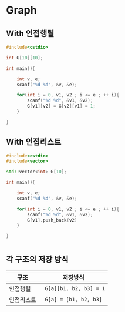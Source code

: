 # Graph
## With 인접행렬
```cpp
#include<cstdio>

int G[10][10];

int main(){

    int v, e;
    scanf("%d %d", &v, &e);

    for(int i = 0, v1, v2 ; i <= e ; ++ i){
        scanf("%d %d", &v1, &v2);
        G[v1][v2] = G[v2][v1] = 1;
    }

}
```

## With 인접리스트
```cpp
#include<cstdio>
#include<vector>

std::vector<int> G[10];

int main(){

    int v, e;
    scanf("%d %d", &v, &e);

    for(int i = 0, v1, v2 ; i <= e ; ++ i){
        scanf("%d %d", &v1, &v2);
        G[v1].push_back(v2)
    }

}
```
#
## 각 구조의 저장 방식

|구조|저장방식|
|----|----|
|인접행렬|` G[a][b1, b2, b3] = 1`|
|인접리스트|` G[a] = [b1, b2, b3]`|
